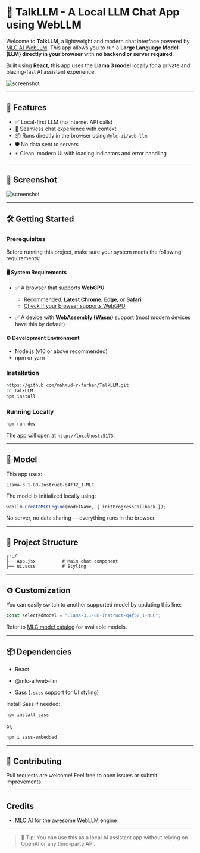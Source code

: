 # 🧠 TalkLLM - A Local LLM Chat App using WebLLM

Welcome to **TalkLLM**, a lightweight and modern chat interface powered by [MLC AI WebLLM](https://mlc.ai/web-llm/). This app allows you to run a **Large Language Model (LLM) directly in your browser** with **no backend or server required**.

Built using **React**, this app uses the **Llama 3 model** locally for a private and blazing-fast AI assistant experience.

![screenshot](https://ik.imagekit.io/codestation/8zmdmb4rt3w0gnz44wut.png?updatedAt=1755272971239)

---

## 🚀 Features

- ✅ Local-first LLM (no internet API calls)
- 💬 Seamless chat experience with context
- 📦 Runs directly in the browser using `@mlc-ai/web-llm`
- 🛡️ No data sent to servers
- ⚡ Clean, modern UI with loading indicators and error handling

---

## 📸 Screenshot

![screenshot](https://ik.imagekit.io/codestation/Screenshot%202025-08-15%20214731.png?updatedAt=1755272901381)

---

## 🛠️ Getting Started


### Prerequisites

Before running this project, make sure your system meets the following requirements:

#### 🖥️ System Requirements

- ✅ A browser that supports **WebGPU**
  - Recommended: **Latest Chrome**, **Edge**, or **Safari** 
  - [Check if your browser supports WebGPU](https://webgpu.report/)

- ✅ A device with **WebAssembly (Wasm)** support (most modern devices have this by default)

#### ⚙️ Development Environment

- Node.js (v16 or above recommended)
- npm or yarn


### Installation

```bash
https://github.com/mahmud-r-farhan/TalkLLM.git
cd TalkLLM
npm install

```

### Running Locally

```bash
npm run dev

```

The app will open at `http://localhost:5173`.

----------

## 🧠 Model

This app uses:

```
Llama-3.1-8B-Instruct-q4f32_1-MLC

```

The model is initialized locally using:

```js
webllm.CreateMLCEngine(modelName, { initProgressCallback });

```

No server, no data sharing — everything runs in the browser.

----------

## 🧾 Project Structure

```
src/
├── App.jsx          # Main chat component
├── ui.scss          # Styling
```

----------

## ⚙️ Customization

You can easily switch to another supported model by updating this line:

```js
const selectedModel = "Llama-3.1-8B-Instruct-q4f32_1-MLC";

```

Refer to [MLC model catalog](https://mlc.ai/web-llm/docs/#model-catalog) for available models.

----------

## 📦 Dependencies

-   React
    
-   @mlc-ai/web-llm
    
-   Sass (`.scss` support for UI styling)
    

Install Sass if needed:

```bash
npm install sass

```
or,

```bash
npm i sass-embedded

```

----------

## 🤝 Contributing

Pull requests are welcome! Feel free to open issues or submit improvements.

----------

## Credits

-   [MLC AI](https://mlc.ai/web-llm/) for the awesome WebLLM engine

----------

> 🧪 Tip: You can use this as a local AI assistant app without relying on OpenAI or any third-party API.
